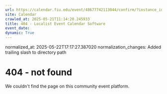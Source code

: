 ```yaml
---
url: https://calendar.fiu.edu/event/48677742113044/confirm/?instance_id=48677742114069&return=https%3A%2F%2Fcalendar.fiu.edu%2Fcalendar%3Fevent_types%255B%255D%3D37290279036119
site: Calendar
crawled_at: 2025-05-21T11:14:20.245933
title: 404 - Localist Event Calendar Software
event_date: 
dynamic: True
---
```

normalized_at: 2025-05-22T17:17:27.387020
normalization_changes: Added trailing slash to directory path

# 404 - not found
We couldn't find the page on this community event platform.

